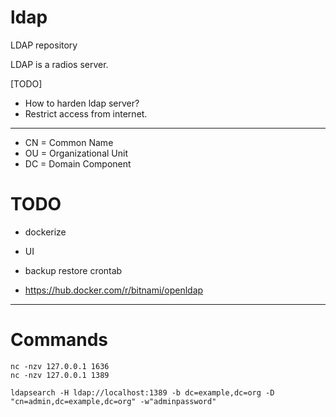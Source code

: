 # ldap
LDAP repository

LDAP is a radios server.

[TODO]
* How to harden ldap server?
* Restrict access from internet.

---


  * CN = Common Name
  * OU = Organizational Unit
  * DC = Domain Component


# TODO

* dockerize
* UI
* backup restore crontab

* https://hub.docker.com/r/bitnami/openldap

---

# Commands
```
nc -nzv 127.0.0.1 1636
nc -nzv 127.0.0.1 1389
```

```
ldapsearch -H ldap://localhost:1389 -b dc=example,dc=org -D "cn=admin,dc=example,dc=org" -w"adminpassword"
```

